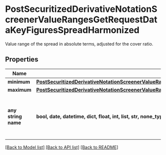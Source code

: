# PostSecuritizedDerivativeNotationScreenerValueRangesGetRequestDataKeyFiguresSpreadHarmonized

Value range of the spread in absolute terms, adjusted for the cover ratio.

## Properties
Name | Type | Description | Notes
------------ | ------------- | ------------- | -------------
**minimum** | [**PostSecuritizedDerivativeNotationScreenerValueRangesGetRequestDataKeyFiguresSpreadHarmonizedMinimum**](PostSecuritizedDerivativeNotationScreenerValueRangesGetRequestDataKeyFiguresSpreadHarmonizedMinimum.md) |  | [optional] 
**maximum** | [**PostSecuritizedDerivativeNotationScreenerValueRangesGetRequestDataKeyFiguresBreakEvenBreakEvenPointMaximum**](PostSecuritizedDerivativeNotationScreenerValueRangesGetRequestDataKeyFiguresBreakEvenBreakEvenPointMaximum.md) |  | [optional] 
**any string name** | **bool, date, datetime, dict, float, int, list, str, none_type** | any string name can be used but the value must be the correct type | [optional]

[[Back to Model list]](../README.md#documentation-for-models) [[Back to API list]](../README.md#documentation-for-api-endpoints) [[Back to README]](../README.md)


